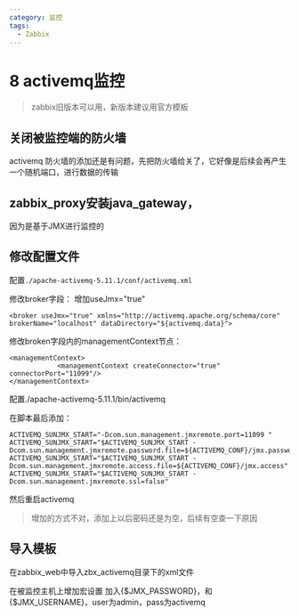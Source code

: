 ```yaml
---
category: 监控
tags:
  - Zabbix
---
```


# 8 activemq监控

> zabbix旧版本可以用，新版本建议用官方模板

## 关闭被监控端的防火墙

activemq  防火墙的添加还是有问题，先把防火墙给关了，它好像是后续会再产生一个随机端口，进行数据的传输

## zabbix_proxy安装java_gateway，

因为是基于JMX进行监控的

## 修改配置文件

配置`./apache-activemq-5.11.1/conf/activemq.xml`

修改broker字段： 增加useJmx="true"

```
<broker useJmx="true" xmlns="http://activemq.apache.org/schema/core" brokerName="localhost" dataDirectory="${activemq.data}"> 
```

修改broken字段内的managementContext节点：

```
<managementContext>
            <managementContext createConnector="true" connectorPort="11099"/>
</managementContext> 
```

配置./apache-activemq-5.11.1/bin/activemq

在脚本最后添加：

```
ACTIVEMQ_SUNJMX_START="-Dcom.sun.management.jmxremote.port=11099 "
ACTIVEMQ_SUNJMX_START="$ACTIVEMQ_SUNJMX_START -Dcom.sun.management.jmxremote.password.file=${ACTIVEMQ_CONF}/jmx.password"
ACTIVEMQ_SUNJMX_START="$ACTIVEMQ_SUNJMX_START -Dcom.sun.management.jmxremote.access.file=${ACTIVEMQ_CONF}/jmx.access"
ACTIVEMQ_SUNJMX_START="$ACTIVEMQ_SUNJMX_START -Dcom.sun.management.jmxremote.ssl=false"
```

然后重启activemq

> 增加的方式不对，添加上以后密码还是为空，后续有空查一下原因

## 导入模板

在zabbix_web中导入zbx_activemq目录下的xml文件

在被监控主机上增加宏设置
加入{$JMX_PASSWORD}，和{$JMX_USERNAME}，user为admin，pass为activemq